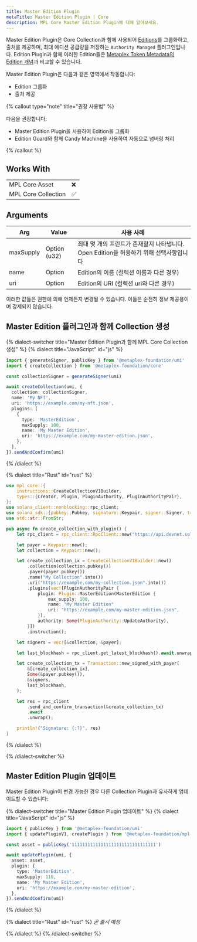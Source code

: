 ```yaml
---
title: Master Edition Plugin
metaTitle: Master Edition Plugin | Core
description: MPL Core Master Edition Plugin에 대해 알아보세요.
---
```


Master Edition Plugin은 Core Collection과 함께 사용되어 [Editions](/core/plugins/edition)를 그룹화하고, 출처를 제공하며, 최대 에디션 공급량을 저장하는 `Authority Managed` 플러그인입니다. Edition Plugin과 함께 이러한 Edition들은 [Metaplex Token Metadata의 Edition 개념](/token-metadata/print)과 비교할 수 있습니다.

Master Edition Plugin은 다음과 같은 영역에서 작동합니다:

- Edition 그룹화
- 출처 제공

{% callout type="note" title="권장 사용법" %}

다음을 권장합니다:

- Master Edition Plugin을 사용하여 Edition을 그룹화
- Edition Guard와 함께 Candy Machine을 사용하여 자동으로 넘버링 처리

{% /callout %}

## Works With

|                     |     |
| ------------------- | --- |
| MPL Core Asset      | ❌  |
| MPL Core Collection | ✅  |

## Arguments

| Arg       | Value                | 사용 사례                                                                         |
| --------- | -------------------- | ------------------------------------------------------------------------------- |
| maxSupply | Option<number> (u32) | 최대 몇 개의 프린트가 존재할지 나타냅니다. Open Edition을 허용하기 위해 선택사항입니다 |
| name      | Option<String>       | Edition의 이름 (컬렉션 이름과 다른 경우)                      |
| uri       | Option<String>       | Edition의 URI (컬렉션 uri와 다른 경우)                       |

이러한 값들은 권한에 의해 언제든지 변경될 수 있습니다. 이들은 순전히 정보 제공용이며 강제되지 않습니다.

## Master Edition 플러그인과 함께 Collection 생성

{% dialect-switcher title="Master Edition Plugin과 함께 MPL Core Collection 생성" %}
{% dialect title="JavaScript" id="js" %}

```ts
import { generateSigner, publicKey } from '@metaplex-foundation/umi'
import { createCollection } from '@metaplex-foundation/core'

const collectionSigner = generateSigner(umi)

await createCollection(umi, {
  collection: collectionSigner,
  name: 'My NFT',
  uri: 'https://example.com/my-nft.json',
  plugins: [
    {
      type: 'MasterEdition',
      maxSupply: 100,
      name: 'My Master Edition',
      uri: 'https://example.com/my-master-edition.json',
    },
  ],
}).sendAndConfirm(umi)
```

{% /dialect %}

{% dialect title="Rust" id="rust" %}

```rust
use mpl_core::{
    instructions::CreateCollectionV1Builder,
    types::{Creator, Plugin, PluginAuthority, PluginAuthorityPair},
};
use solana_client::nonblocking::rpc_client;
use solana_sdk::{pubkey::Pubkey, signature::Keypair, signer::Signer, transaction::Transaction};
use std::str::FromStr;

pub async fn create_collection_with_plugin() {
    let rpc_client = rpc_client::RpcClient::new("https://api.devnet.solana.com".to_string());

    let payer = Keypair::new();
    let collection = Keypair::new();

    let create_collection_ix = CreateCollectionV1Builder::new()
        .collection(collection.pubkey())
        .payer(payer.pubkey())
        .name("My Collection".into())
        .uri("https://example.com/my-collection.json".into())
        .plugins(vec![PluginAuthorityPair {
            plugin: Plugin::MasterEdition(MasterEdition {
                max_supply: 100,
                name: "My Master Edition"
                uri: "https://example.com/my-master-edition.json",
            }),
            authority: Some(PluginAuthority::UpdateAuthority),
        }])
        .instruction();

    let signers = vec![&collection, &payer];

    let last_blockhash = rpc_client.get_latest_blockhash().await.unwrap();

    let create_collection_tx = Transaction::new_signed_with_payer(
        &[create_collection_ix],
        Some(&payer.pubkey()),
        &signers,
        last_blockhash,
    );

    let res = rpc_client
        .send_and_confirm_transaction(&create_collection_tx)
        .await
        .unwrap();

    println!("Signature: {:?}", res)
}
```

{% /dialect %}

{% /dialect-switcher %}

## Master Edition Plugin 업데이트

Master Edition Plugin이 변경 가능한 경우 다른 Collection Plugin과 유사하게 업데이트할 수 있습니다:

{% dialect-switcher title="Master Edition Plugin 업데이트" %}
{% dialect title="JavaScript" id="js" %}

```ts
import { publicKey } from '@metaplex-foundation/umi'
import { updatePluginV1, createPlugin } from '@metaplex-foundation/mpl-core'

const asset = publicKey('11111111111111111111111111111111')

await updatePlugin(umi, {
  asset: asset,
  plugin: {
    type: 'MasterEdition',
    maxSupply: 110,
    name: 'My Master Edition',
    uri: 'https://example.com/my-master-edition',
  },
}).sendAndConfirm(umi)
```

{% /dialect %}

{% dialect title="Rust" id="rust" %}
_곧 출시 예정_

{% /dialect %}
{% /dialect-switcher %}